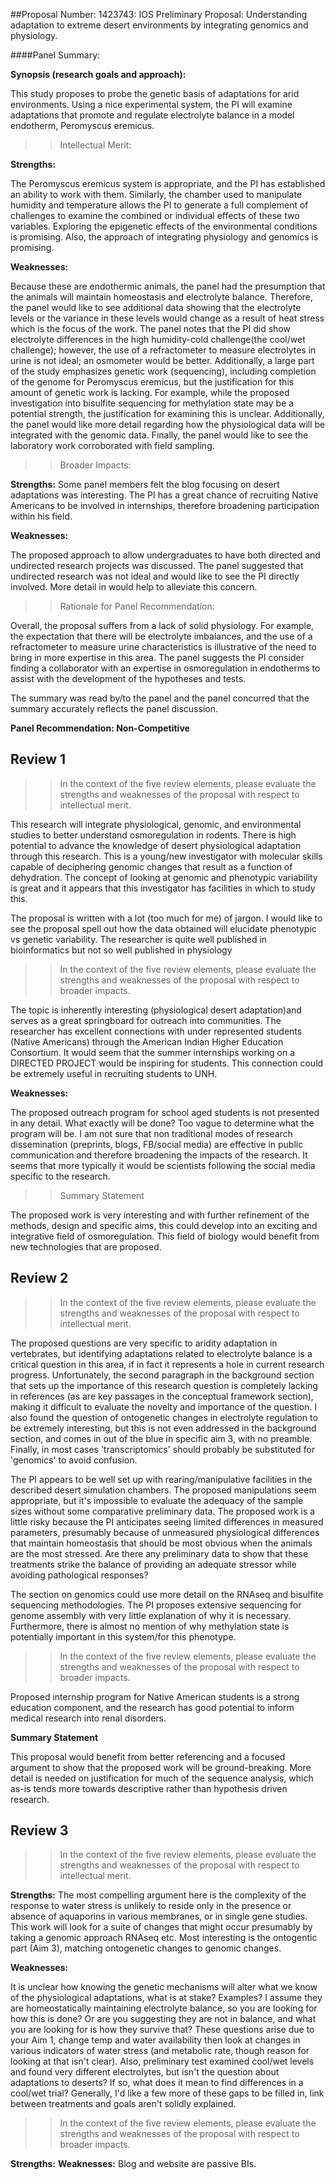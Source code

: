 
##Proposal Number: 1423743: IOS Preliminary Proposal: Understanding adaptation to extreme desert environments by integrating genomics and physiology.


####Panel Summary: 

**Synopsis (research goals and approach):**

This study proposes to probe the genetic basis of adaptations for arid environments. Using a nice experimental system, the PI will examine adaptations that promote and regulate electrolyte balance in a model endotherm, Peromyscus eremicus. 

>>Intellectual Merit: 

**Strengths:** 

The Peromyscus eremicus system is appropriate, and the PI has established an ability to work with them. Similarly, the chamber used to manipulate humidity and temperature allows the PI to generate a full complement of challenges to examine the combined or individual effects of these two variables. Exploring the epigenetic effects of the environmental conditions is promising. Also, the approach of integrating physiology and genomics is promising. 

**Weaknesses:**

Because these are endothermic animals, the panel had the presumption that the animals will maintain homeostasis and electrolyte balance. Therefore, the panel would like to see additional data showing that the electrolyte levels or the variance in these levels would change as a result of heat stress which is the focus of the work. The panel notes that the PI did show electrolyte differences in the high humidity-cold challenge(the cool/wet challenge); however, the use of a refractometer to measure electrolytes in urine is not ideal; an osmometer would be better. Additionally, a large part of the study emphasizes genetic work (sequencing), including completion of the genome for Peromyscus eremicus, but the justification for this amount of genetic work is lacking. For example, while the proposed investigation into bisulfite sequencing for methylation state may be a potential strength, the justification for examining this is unclear. Additionally, the panel would like more detail regarding how the physiological data will be integrated with the genomic data. Finally, the panel would like to see the laboratory work corroborated with field sampling. 

>>Broader Impacts: 

**Strengths:** 
Some panel members felt the blog focusing on desert adaptations was interesting. The PI has a great chance of recruiting Native Americans to be involved in internships, therefore broadening participation within his field. 


**Weaknesses:** 

The proposed approach to allow undergraduates to have both directed and undirected research projects was discussed. The panel suggested that undirected research was not ideal and would like to see the PI directly involved. More detail in would help to alleviate this concern. 


>>Rationale for Panel Recommendation: 

Overall, the proposal suffers from a lack of solid physiology. For example, the expectation that there will be electrolyte imbalances, and the use of a refractometer to measure urine characteristics is illustrative of the need to bring in more expertise in this area. The panel suggests the PI consider finding a collaborator with an expertise in osmoregulation in endotherms to assist with the development of the hypotheses and tests. 

The summary was read by/to the panel and the panel concurred that the summary accurately reflects the panel discussion.


**Panel Recommendation: Non-Competitive**



Review 1
-

>>In the context of the five review elements, please 
evaluate the strengths and weaknesses of the proposal with respect to intellectual merit. 

This research will integrate physiological, genomic, and environmental studies to better understand osmoregulation in rodents. There is high potential to advance the knowledge of desert physiological adaptation through this research. This is a young/new investigator with molecular skills capable of deciphering genomic changes that result as a function of dehydration. The concept of looking at genomic and phenotypic variability is great and it appears that this investigator has facilities in which to study this. 

The proposal is written with a lot (too much for me) of jargon. I would like to see the proposal spell out how the data obtained will elucidate phenotypic vs genetic variability. The researcher is quite well published in bioinformatics but not so well published in physiology 

>>In the context of the five review elements, please 
evaluate the strengths and weaknesses of the proposal with respect to broader impacts. 

The topic is inherently interesting (physiological desert adaptation)and serves as a great springboard for outreach into communities. The researcher has excellent connections with under represented students (Native Americans) through the American Indian Higher Education Consortium. It would seem that the summer internships working on a DIRECTED PROJECT would be inspiring for students. This connection could be extremely useful in recruiting students to UNH. 

**Weaknesses:**

The proposed outreach program for school aged students is not presented in any detail. What exactly will be done? Too vague to determine what the program will be. I am not sure that non traditional modes of research dissemination (preprints, blogs, FB/social media) are effective in public communication and therefore broadening the impacts of the research. It seems that more typically it would be scientists following the social media specific to the research. 





>>Summary Statement 

The proposed work is very interesting and with further refinement of the methods, design and specific aims, this could develop into an exciting and integrative field of osmoregulation. This field of biology would benefit from new technologies that are proposed.

Review 2
--

>>In the context of the five review elements, please 
evaluate the strengths and weaknesses of the proposal with respect to intellectual merit. 

The proposed questions are very specific to aridity adaptation in vertebrates, but identifying adaptations related to electrolyte balance is a critical question in this area, if in fact it represents a hole in current research progress. Unfortunately, the second paragraph in the background section that sets up the importance of this research question is completely lacking in references (as are key passages in the conceptual framework section), making it difficult to evaluate the novelty and importance of the question. I also found the question of ontogenetic changes in electrolyte regulation to be extremely interesting, but this is not even addressed in the background section, and comes in out of the blue in specific aim 3, with no preamble. Finally, in most cases 'transcriptomics' should probably be substituted for 'genomics' to avoid confusion. 

The PI appears to be well set up with rearing/manipulative facilities in the described desert simulation chambers. The proposed manipulations seem appropriate, but it's impossible to evaluate the adequacy of the sample sizes without some comparative preliminary data. The proposed work is a little risky because the PI anticipates seeing limited differences in measured parameters, presumably because of unmeasured physiological differences that maintain homeostasis that should be most obvious when the animals are the most stressed. Are there any preliminary data to show that these treatments strike the balance of providing an adequate stressor while avoiding pathological responses? 

The section on genomics could use more detail on the RNAseq and bisulfite sequencing methodologies. The PI proposes extensive sequencing for genome assembly with very little explanation of why it is necessary. Furthermore, there is almost no mention of why methylation state is potentially important in this system/for this phenotype. 


>>In the context of the five review elements, please 
evaluate the strengths and weaknesses of the proposal with respect to broader impacts. 

Proposed internship program for Native American students is a strong education component, and the research has good potential to inform medical research into renal disorders. 




**Summary Statement**

This proposal would benefit from better referencing and a focused argument to show that the proposed work will be ground-breaking. More detail is needed on justification for much of the sequence analysis, which as-is tends more towards descriptive rather than hypothesis driven research.

Review 3
--
>>In the context of the five review elements, please 
evaluate the strengths and weaknesses of the proposal with respect to intellectual merit. 

**Strengths:** 
The most compelling argument here is the complexity of the response to water stress is unlikely to reside only in the presence or absence of aquaporins in various membranes, or in single gene studies. This work will look for a suite of changes that might occur presumably by taking a genomic approach RNAseq etc. Most interesting is the ontogentic part (Aim 3), matching ontogenetic changes to genomic changes. 

**Weaknesses:**
 
It is unclear how knowing the genetic mechanisms will alter what we know of the physiological adaptations, what is at stake? Examples? I assume they are homeostatically maintaining electrolyte balance, so you are looking for how this is done? Or are you suggesting they are not in balance, and what you are looking for is how they survive that? These questions arise due to your Aim 1, change temp and water availability then look at changes in various indicators of water stress (and metabolic rate, though reason for looking at that isn't clear). Also, preliminary test examined cool/wet levels and found very different electrolytes, but isn't the question about adaptations to deserts? If so, what does it mean to find differences in a cool/wet trial? Generally, I'd like a few more of these gaps to be filled in, link between treatments and goals aren't solidly explained. 


>>In the context of the five review elements, please 
evaluate the strengths and weaknesses of the proposal with respect to broader impacts. 

**Strengths:** 
**Weaknesses:** Blog and website are passive BIs.

